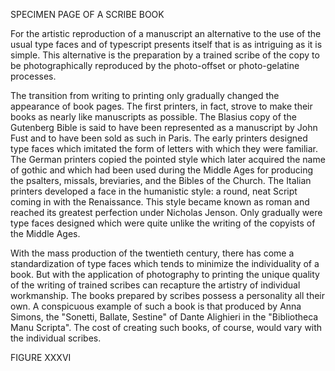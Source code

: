 SPECIMEN PAGE OF A SCRIBE BOOK 

For the artistic reproduction of a manuscript an alternative to the 
use of the usual type faces and of typescript presents itself that is as 
intriguing as it is simple. This alternative is the preparation by a trained 
scribe of the copy to be photographically reproduced by the photo-offset or 
photo-gelatine processes. 

The transition from writing to printing only gradually changed the appearance of book pages. The first printers, in fact, strove to make their 
books as nearly like manuscripts as possible. The Blasius copy of the Gutenberg 
Bible is said to have been represented as a manuscript by John Fust and to 
have been sold as such in Paris. The early printers designed type faces 
which imitated the form of letters with which they were familiar. The 
German printers copied the pointed style which later acquired the name 
of gothic and which had been used during the Middle Ages for producing the psalters, missals, breviaries, and the Bibles of the Church. The 
Italian printers developed a face in the humanistic style: a round, neat 
Script coming in with the Renaissance. This style became known as 
roman and reached its greatest perfection under Nicholas Jenson. Only 
gradually were type faces designed which were quite unlike the writing 
of the copyists of the Middle Ages. 

With the mass production of the twentieth century, there has come 
a standardization of type faces which tends to minimize the individuality 
of a book. But with the application of photography to printing the unique quality of the writing of trained scribes can recapture the artistry 
of individual workmanship. The books prepared by scribes possess a 
personality all their own. A conspicuous example of such a book is that produced by Anna Simons, the "Sonetti, Ballate, Sestine" of Dante 
Alighieri in the "Bibliotheca Manu Scripta". The cost of creating such 
books, of course, would vary with the individual scribes.

FIGURE XXXVI 

